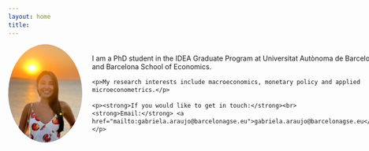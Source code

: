 ```yaml
---
layout: home
title: 
---
```


<div style="display: flex; align-items: center; gap: 20px;">

  <img src="/assets/gabriela-photo.jpeg" alt="Gabriela Araujo" style="width: 200px; height: 200px; border-radius: 50%; object-fit: cover;">

  <div>
    <p>I am a PhD student in the IDEA Graduate Program at Universitat Autònoma de Barcelona and Barcelona School of Economics.</p>

    <p>My research interests include macroeconomics, monetary policy and applied microeconometrics.</p>

    <p><strong>If you would like to get in touch:</strong><br>
    <strong>Email:</strong> <a href="mailto:gabriela.araujo@barcelonagse.eu">gabriela.araujo@barcelonagse.eu</a></p>
  </div>

</div>
